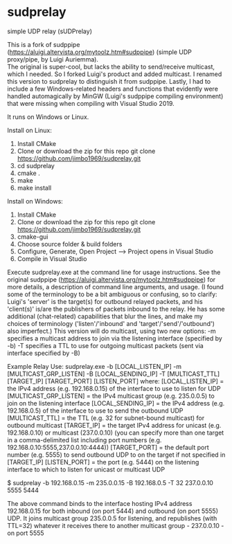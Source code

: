 # sudprelay
simple UDP relay (sUDPrelay)

This is a fork of sudppipe (https://aluigi.altervista.org/mytoolz.htm#sudppipe) (simple UDP proxy/pipe, by Luigi Auriemma).  
The original is super-cool, but lacks the ability to send/receive multicast, which I needed.  So I forked Luigi's product and added multicast.
I renamed this version to sudprelay to distinguish it from sudppipe.  Lastly, I had to include a few Windows-related headers and functions that
evidently were handled automagically by MinGW (Luigi's sudppipe compiling environment) that were missing when compiling with Visual Studio 2019.

It runs on Windows or Linux.

Install on Linux:
1) Install CMake
2) Clone or download the zip for this repo git clone https://github.com/jimbo1969/sudprelay.git
3) cd sudprelay
4) cmake .
5) make
6) make install

Install on Windows:
1) Install CMake
2) Clone or download the zip for this repo git clone https://github.com/jimbo1969/sudprelay.git
3) cmake-gui
4) Choose source folder & build folders
5) Configure, Generate, Open Project --> Project opens in Visual Studio
6) Compile in Visual Studio

Execute sudprelay.exe at the command line for usage instructions.
See the original sudppipe (https://aluigi.altervista.org/mytoolz.htm#sudppipe) for more details,
    a description of command line arguments, and usage.  (I found some of the terminology to be
    a bit ambiguous or confusing, so to clarify:  Luigi's 'server' is the target(s) for outbound
    relayed packets, and his 'client(s)' is/are the publishers of packets inbound to the relay.
    He has some additional (chat-related) capabilities that blur the lines, and make my choices
    of terminology ('listen'/'inbound' and 'target'/'send'/'outbound') also imperfect.)
This version will do multicast, using two new options:
-m specifies a multicast address to join via the listening interface (specified by -b)
-T specifies a TTL to use for outgoing multicast packets (sent via interface specified by -B)

Example Relay Use:
sudprelay.exe -b [LOCAL_LISTEN_IP] -m [MULTICAST_GRP_LISTEN] -B [LOCAL_SENDING_IP] -T [MULTICAST_TTL] [TARGET_IP] [TARGET_PORT] [LISTEN_PORT]
where:
[LOCAL_LISTEN_IP] = the IPv4 address (e.g. 192.168.0.15) of the interface to use to listen for UDP
[MULTICAST_GRP_LISTEN] = the IPv4 multicast group (e.g. 235.0.0.5) to join on the listening interface
[LOCAL_SENDING_IP] = the IPv4 address (e.g. 192.168.0.5) of the interface to use to send the outbound UDP
[MULTICAST_TTL] = the TTL (e.g. 32 for subnet-bound multicast) for outbound multicast
[TARGET_IP] = the target IPv4 address for unicast (e.g. 192.168.0.10) or multicast (237.0.0.10)
    (you can specify more than one target in a comma-delimited list including port numbers (e.g. 192.168.0.10:5555,237.0.0.10:4444))
[TARGET_PORT] = the default port number (e.g. 5555) to send outbound UDP to on the target if not specified in [TARGET_IP]
[LISTEN_PORT] = the port (e.g. 5444) on the listening interface to which to listen for unicast or multicast UDP

$ sudprelay -b 192.168.0.15 -m 235.0.0.15 -B 192.168.0.5 -T 32 237.0.0.10 5555 5444

The above command binds to the interface hosting IPv4 address 192.168.0.15 for both inbound (on port 5444) and outbound (on port 5555) UDP.  It joins multicast group 235.0.0.5 for listening, and republishes (with TTL=32) whatever it receives there to another multicast group - 237.0.0.10 - on port 5555
